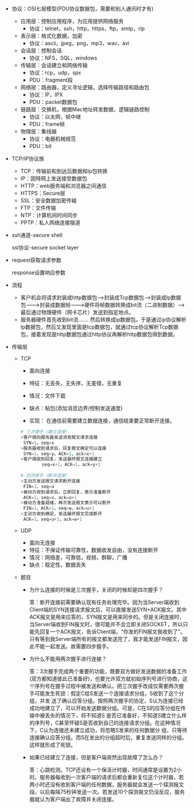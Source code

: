 *   协议：OSI七层模型(PDU协议数据包，需要和别人通讯时才有)
    *   应用层：控制应用程序，为应用提供网络服务
        *   协议：telnet，ssh，http，https，ftp，smtp，rip
    *   表示层：格式化数据，加密
        *   协议：ascii，jpeg，png，mp3，wav，avi
    *   会话层：控制会话
        *   协议：NFS，SQL，windows
    *   传输层：会话建立和网络传输
        *   协议：rcp，udp，spx
        *   PDU：fragment段
    *   网络层：路由器，定义寻址逻辑，选择传输路径和路由包
        *   协议：IP，IPX
        *   PDU：packet数据包
    *   链路层：交换机，根据Mac地址转发数据，逻辑链路控制
        *   协议：以太网，帧中继
        *   PDU：frame帧
    *   物理层：集线器
        *   协议：电器机械规范
        *   PDU：bit

*   TCP/IP协议族
    *   TCP：传输前和到达后数据和Ip包转换
    *   IP：因特网上发送接受数据包
    *   HTTP：web服务端和浏览器之间通信
    *   HTTPS：Secure层
    *   SSL：安全数据加密传输
    *   FTP：文件传输
    *   NTP：计算机间时间同步
    *   PPTP：私人网络连接隧道

*   ssh通道-secure shell

    ssl协议-secure socket layer

*   request获取请求参数

    response设置响应参数
    
*   流程

    *   客户机会将请求封装成http数据包-->封装成Tcp数据包-->封装成Ip数据包--->封装成数据帧--->硬件将帧数据转换成bit流（二进制数据）-->最后通过物理硬件（网卡芯片）发送到指定地点。
    *   服务器硬件首先收到bit流....... 然后转换成ip数据包。于是通过ip协议解析Ip数据包，然后又发现里面是tcp数据包，就通过tcp协议解析Tcp数据包，接着发现是http数据包通过http协议再解析http数据包得到数据。

*   传输层

    *   TCP

        *   面向连接
        *   特征：无丢失，无失序，无差错，无重复

        *   情况：文件下载

        *   缺点：粘包(添加消息边界/控制发送速度)

        *   实现： 在通信前需要建立数据连接，通信结束要正常断开连接。

        ```python
        # 三次握手（建立连接）
        >客户端向服务器发送消息报文请求连接
         SYN=1，seq=x
        >服务器收到请求后，回复报文确定可以连接
         SYN=1，seq=y，ACK=1，ack=x+1
        >客户端收到回复，发送最终报文连接建立
         	    seq=x+1，ACK=1，ack=y+1
         
        # 四次挥手（断开连接）
        >主动方发送报文请求断开连接
         FIN=1，seq=u
        >被动方收到请求后，立即回复，表示准备断开
         ACK=1，seq=v，ack=u+1
        >被动方准备就绪，再次发送报文表示可以断开
         FIN=1，ACK=1，seq=w，ack=u+1
        >主动方收到确定，发送最终报文完成断开
         ACK=1，seq=u+1，ack=w+1
        ```

    * UDP

        *   面向无连接
        *   特征：不保证传输可靠性，数据收发自由，没有连接断开
        *   情况：网络差，可靠低，视频，群聊，广播
        *   缺点：稳定性，数据丢失

    * 题目

        * 为什么连接的时候是三次握手，关闭的时候却是四次握手？

            答：断开连接前需要确认现有任务处理完毕。因为当Server端收到Client端的SYN连接请求报文后，可以直接发送SYN+ACK报文。其中ACK报文是用来应答的，SYN报文是用来同步的。但是关闭连接时，当Server端收到FIN报文时，很可能并不会立即关闭SOCKET，所以只能先回复一个ACK报文，告诉Client端，"你发的FIN报文我收到了"。只有等到我Server端所有的报文都发送完了，我才能发送FIN报文，因此不能一起发送。故需要四步握手。

        *   为什么不能用两次握手进行连接？

            答：3次握手完成两个重要的功能，既要双方做好发送数据的准备工作(双方都知道彼此已准备好)，也要允许双方就初始序列号进行协商，这个序列号在握手过程中被发送和确认。把三次握手改成仅需要两次握手可能发生死锁：假定C给S发送一个连接请求分组，S收到了这个分组，并发 送了确认应答分组。按照两次握手的协定，S认为连接已经成功地建立了，可以开始发送数据分组。可是，C在S的应答分组在传输中被丢失的情况下，将不知道S 是否已准备好，不知道S建立什么样的序列号，C甚至怀疑S是否收到自己的连接请求分组。在这种情况下，C认为连接还未建立成功，将忽略S发来的任何数据分 组，只等待连接确认应答分组。而S在发出的分组超时后，重复发送同样的分组。这样就形成了死锁。

        *   如果已经建立了连接，但是客户端突然出现故障了怎么办？

            答：心跳检测。TCP还设有一个保活计时器，时间通常是设置为2小时。服务器每收到一次客户端的请求后都会重新复位这个计时器，若两小时还没有收到客户端的任何数据，服务器就会发送一个探测报文段。以后每隔75秒钟发送一次。若发送10个探测报文仍没反应，服务器就认为客户端出了故障并关闭连接。
